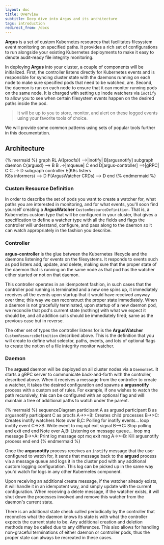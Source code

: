 ```yaml
---
layout: doc
title: Overview
subtitle: Deep dive into Argus and its architecture
tags: introduction
redirect_from: /docs
---
```


**Argus** is a set of custom Kubernetes resources that facilitates filesystem
event monitoring on specified paths. It provides a rich set of configurations
to run alongside your existing Kubernetes deployments to make it easy to denote
audit-ready file integrity monitoring.

In deploying **Argus** into your cluster, a couple of components will be
initialized. First, the controller listens directly for Kubernetes events and
is responsible for syncing cluster state with the daemons running on each node
to make sure specified pods that need to be watched, are. Second, the daemon is
run on each node to ensure that it can monitor running pods on the same node.
It is charged with setting up inode watchers via `inotify` to allow you to see
when certain filesystem events happen on the desired paths inside the pod.

> It will be up to you to store, monitor, and alert on these logged events
using your favorite tools of choice.

We will provide some common patterns using sets of popular tools further in
this documentation.

## Architecture

{% mermaid %}
graph RL
    A((procfs)) -->|inotify| B[argusnotify]
    subgraph daemon
    C{argusd} --> B
    B .->|mqueue| C
    end
    D[argus-controller] ==>|gRPC| C
    C .-> D
    subgraph controller
    E(K8s listers<br />K8s informers) --> D
    F(ArgusWatcher CRDs) --> D
    end
{% endmermaid %}

### Custom Resource Definition

In order to describe the set of pods you want to create a watcher for, what
paths you are interested in monitoring, and for what events, you'll soon find
yourself creating a **ArgusWatcher** `CustomResourceDefinition`. That is, a
Kubernetes custom type that will be configured in your cluster, that gives a
specification to define a watcher type with all the fields and flags the
controller will understand, configure, and pass along to the daemon so it can
watch appropriately in the fashion you describe.

### Controller

**argus-controller** is the glue between the Kubernetes lifecycle and the
daemons listening for events on the filesystems. It responds to events such as
pod listers add, update, and delete, making sure that the proper state of the
daemon that is running on the same node as that pod has the watcher either
started or not on that daemon.

This controller operates in an idempotent fashion, in such cases that the
controller pod running is terminated and a new one spins up, it immediately
receives all the events upon startup that it would have received anyway over
time; this way we can reconstruct the proper state immediately. When a daemon
is not gracefully terminated, upon startup of a new daemon pod, we reconcile
that pod's current state (nothing) with what we expect it should be, and
all addition calls should be immediately fired; same as the previous case but
in reverse.

The other set of types the controller listens for is the **ArgusWatcher**
`CustomResourceDefinition` described above. This is the definition that you
will create to define what selector, paths, events, and lots of optional
flags to create the notion of a file integrity monitor watcher.


### Daemon

The **argusd** daemon will be deployed on all cluster nodes via a `DaemonSet`.
It starts a gRPC server to communicate back-and-forth with the controller,
described above. When it receives a message from the controller to create a
watcher, it takes the desired configuration and spawns a **argusnotify**
process with a custom set of rules. For example, if one wishes to watch the
path recursively, this can be configured with an optional flag and will
maintain a tree of additional paths to watch under the parent.

{% mermaid %}
sequenceDiagram
    participant A as argusd
    participant B as argusnotify
    participant C as procfs
    A->>+B: Creates child processes
    B->>C: Creates inotify watchers
    Note over B,C: Polling for inotify events...
    loop inotify event
      C->>B: Write event to mq
      opt exit signal
          B-->C: Stop polling and exit
      end
    end
    Note over A,B: Listening on message queue...
    loop mq message
      B->>A: Print log message
      opt mq exit msg
          A->>-B: Kill argusnotify process
      end
    end
{% endmermaid %}

Once the **argusnotify** process receives an `inotify` message that the user
configured to watch for, it sends that message back to the **argusd** process
via a message queue and logs it in the cluster pod with any additional custom
logging configuration. This log can be picked up in the same way you'd watch
for logs in any other Kubernetes component.

Upon receiving an additional create message, if the watcher already exists, it
will handle it in an idempotent way, and simply update with the current
configuration. When receiving a delete message, if the watcher exists, it will
shut down the processes involved and remove this watcher from the daemon's
current state.

There is an additional state check called periodically by the controller that
reconciles what the daemon knows its state is with what the controller expects
the current state to be. Any additional creation and deletion methods may be
called due to any differences. This also allows for handling non-graceful
terminations of either daemon or controller pods, thus the proper state can
always be recreated in these cases.
